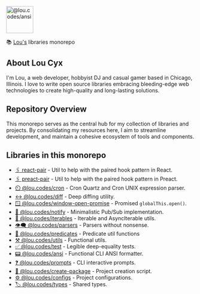 <img id="logo" alt="@lou.codes/ansi" src="https://lou.codes/logo.svg" height="72" />

📚 [Lou's][lou.codes] libraries monorepo

## About Lou Cyx

I'm Lou, a web developer, hobbyist DJ and casual gamer based in Chicago,
Illinois. I love to write open source libraries embracing bleeding-edge web
technologies to create high-quality and long-lasting solutions.

## Repository Overview

This monorepo serves as the central hub for my collection of libraries and
projects. By consolidating my resources here, I aim to streamline development,
and maintain a cohesive ecosystem of tools and components.

## Libraries in this monorepo

-   [🖇️ react-pair][react_pair] - Util to help with the paired hook pattern in
    React.
-   [🖇️ preact-pair][preact_pair] - Util to help with the paired hook pattern in
    Preact.
-   [⏲️ @lou.codes/cron][cron] - Cron Quartz and Cron UNIX expression parser.
-   [↔️ @lou.codes/diff][diff] - Deep diffing utility.
-   [🪟 @lou.codes/window-open-promise][window-open-promise] - Promised
    `globalThis.open()`.
-   [📣 @lou.codes/notify][notify] - Minimalistic Pub/Sub implementation.
-   [🔁 @lou.codes/iterables][iterables] - Iterable and AsyncIterable utils.
-   [👁️‍🗨️ @lou.codes/parsers][parsers] - Parsers without nonsense.
-   [🧐 @lou.codes/predicates][predicates] - Predicate util functions
-   [⚒️ @lou.codes/utils][utils] - Functional utils.
-   [✅ @lou.codes/test][test] - Legible deep-equality tests.
-   [📟 @lou.codes/ansi][ansi] - Functional CLI ANSI formatter.
-   [❓ @lou.codes/prompts][prompts] - CLI interactive prompts.
-   [🚧 @lou.codes/create-package][create-package] - Project creation script.
-   [⚙️ @lou.codes/configs][configs] - Project configurations.
-   [🏷️ @lou.codes/types][types] - Shared types.

<!-- Links -->

[react_pair]: https://lou.codes/libraries/react_pair/
[preact_pair]: https://lou.codes/libraries/preact_pair/
[cron]: https://lou.codes/libraries/lou_codes_cron/
[diff]: https://lou.codes/libraries/lou_codes_diff/
[window-open-promise]:
	https://lou.codes/libraries/lou_codes_window_open_promise/
[notify]: https://lou.codes/libraries/lou_codes_notify/
[iterables]: https://lou.codes/libraries/lou_codes_iterables/
[parsers]: https://lou.codes/libraries/lou_codes_parsers/
[predicates]: https://lou.codes/libraries/lou_codes_predicates/
[utils]: https://lou.codes/libraries/lou_codes_utils/
[test]: https://lou.codes/libraries/lou_codes_test/
[ansi]: https://lou.codes/libraries/lou_codes_ansi/
[prompts]: https://lou.codes/libraries/lou_codes_prompts/
[create-package]: https://lou.codes/libraries/lou_codes_create_package/
[configs]: https://lou.codes/libraries/lou_codes_configs/
[types]: https://lou.codes/libraries/lou_codes_types/
[lou.codes]: https://lou.codes
